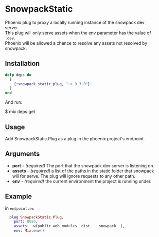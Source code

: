 # SnowpackStatic

Phoenix plug to proxy a locally running instance of the snowpack dev server.<br />
This plug will only serve assets when the env parameter has the value of `:dev`.<br />
Phoenix will be allowed a chance to resolve any assets not resolved by snowpack.<br />

## Installation

```elixir
defp deps do
  [
    {:snowpack_static_plug, "~> 0.3.0"}
  ]
end
```

And run:

\$ mix deps.get

## Usage

Add SnowpackStatic.Plug as a plug in the phoenix project's endpoint.

## Arguments

- **port** - _(required)_ The port that the snowpack dev server is listening on.
- **assets** - _(required)_ a list of the paths in the static folder that snowpack will for serve. The plug will ignore requests to any other path.
- **env** - _(required)_ the current environment the project is running under.

## Example

in `endpoint.ex`

```elixir
  plug SnowpackStatic.Plug,
    port: 8080,
    assets: ~w(public web_modules _dist_ __snowpack__),
    env: Mix.env()
```
